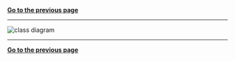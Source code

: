 [**Go to the previous page**](../../../md/dev_docs/dev_docs.md)

----

![class diagram](http://www.plantuml.com/plantuml/proxy?cache=no&src=https://github.com/svlad-90/DLT-Message-Analyzer/tree/master/dltmessageanalyzerplugin/src/doc/class.puml)

----

[**Go to the previous page**](../../../md/dev_docs/dev_docs.md)